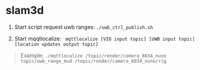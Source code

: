 # slam3d

1. Start script request uwb ranges: ```./uwb_ctrl_publish.sh```

2. Start mqqtlocalize:
``` mqttlocalize [VIO input topic] [UWB input topic] [location updates output topic]```
> Example: ```./mqttlocalize /topic/render/camera_8034_nuno topic/uwb_range_mud /topic/render/camera_8034_nuno/rig```
